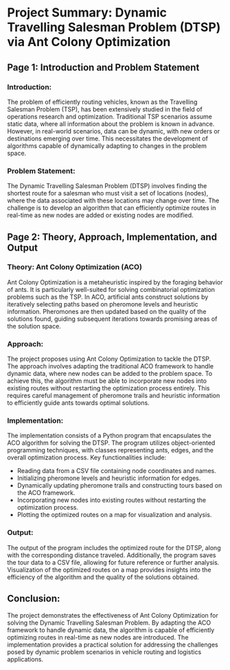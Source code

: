 # Project Summary: Dynamic Travelling Salesman Problem (DTSP) via Ant Colony Optimization

## Page 1: Introduction and Problem Statement

### Introduction:
The problem of efficiently routing vehicles, known as the Travelling Salesman Problem (TSP), has been extensively studied in the field of operations research and optimization. Traditional TSP scenarios assume static data, where all information about the problem is known in advance. However, in real-world scenarios, data can be dynamic, with new orders or destinations emerging over time. This necessitates the development of algorithms capable of dynamically adapting to changes in the problem space.

### Problem Statement:
The Dynamic Travelling Salesman Problem (DTSP) involves finding the shortest route for a salesman who must visit a set of locations (nodes), where the data associated with these locations may change over time. The challenge is to develop an algorithm that can efficiently optimize routes in real-time as new nodes are added or existing nodes are modified.

## Page 2: Theory, Approach, Implementation, and Output

### Theory: Ant Colony Optimization (ACO)
Ant Colony Optimization is a metaheuristic inspired by the foraging behavior of ants. It is particularly well-suited for solving combinatorial optimization problems such as the TSP. In ACO, artificial ants construct solutions by iteratively selecting paths based on pheromone levels and heuristic information. Pheromones are then updated based on the quality of the solutions found, guiding subsequent iterations towards promising areas of the solution space.

### Approach:
The project proposes using Ant Colony Optimization to tackle the DTSP. The approach involves adapting the traditional ACO framework to handle dynamic data, where new nodes can be added to the problem space. To achieve this, the algorithm must be able to incorporate new nodes into existing routes without restarting the optimization process entirely. This requires careful management of pheromone trails and heuristic information to efficiently guide ants towards optimal solutions.

### Implementation:
The implementation consists of a Python program that encapsulates the ACO algorithm for solving the DTSP. The program utilizes object-oriented programming techniques, with classes representing ants, edges, and the overall optimization process. Key functionalities include:

- Reading data from a CSV file containing node coordinates and names.
- Initializing pheromone levels and heuristic information for edges.
- Dynamically updating pheromone trails and constructing tours based on the ACO framework.
- Incorporating new nodes into existing routes without restarting the optimization process.
- Plotting the optimized routes on a map for visualization and analysis.

### Output:
The output of the program includes the optimized route for the DTSP, along with the corresponding distance traveled. Additionally, the program saves the tour data to a CSV file, allowing for future reference or further analysis. Visualization of the optimized routes on a map provides insights into the efficiency of the algorithm and the quality of the solutions obtained.

## Conclusion:
The project demonstrates the effectiveness of Ant Colony Optimization for solving the Dynamic Travelling Salesman Problem. By adapting the ACO framework to handle dynamic data, the algorithm is capable of efficiently optimizing routes in real-time as new nodes are introduced. The implementation provides a practical solution for addressing the challenges posed by dynamic problem scenarios in vehicle routing and logistics applications.
